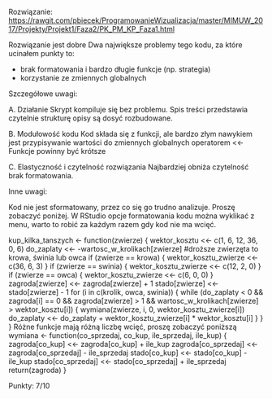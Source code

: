 Rozwiązanie:
https://rawgit.com/pbiecek/ProgramowanieWizualizacja/master/MIMUW_2017/Projekty/Projekt1/Faza2/PK_PM_KP_Faza1.html

Rozwiązanie jest dobre
Dwa największe problemy tego kodu, za które ucinałem punkty to:
- brak formatowania i bardzo długie funkcje (np. strategia)
- korzystanie ze zmiennych globalnych

Szczegółowe uwagi:

A. Działanie
	Skrypt kompiluje się bez problemu.
	Spis treści przedstawia czytelnie strukturę
	opisy są dosyć rozbudowane.

B. Modułowość kodu
    Kod składa się z funkcji, 
    ale bardzo złym nawykiem jest przypisywanie wartości do zmiennych globalnych operatorem <<- 
    Funkcje powinny być krótsze

C. Elastyczność i czytelność rozwiązania
	Najbardziej obniża czytelność brak formatowania.


Inne uwagi:

Kod nie jest sformatowany, przez co się go trudno analizuje.
Proszę zobaczyć poniżej.
W RStudio opcje formatowania kodu można wyklikać z menu, warto to robić za każdym razem gdy kod nie ma wcięć.

kup_kilka_tanszych  <- function(zwierze) {
  wektor_kosztu <<- c(1, 6, 12, 36, 0, 6)
  do_zaplaty <<- -wartosc_w_krolikach[zwierze]
  #droższe zwierzęta to krowa, świnia lub owca
  if (zwierze == krowa) {
  wektor_kosztu_zwierze <<- c(36, 6, 3)
  }
  if (zwierze == swinia) {
  wektor_kosztu_zwierze <<- c(12, 2, 0)
  }
  if (zwierze == owca) {
  wektor_kosztu_zwierze <<- c(6, 0, 0)
  }
  zagroda[zwierze] <<- zagroda[zwierze] + 1
  stado[zwierze] <<- stado[zwierze] - 1
  for (i in c(krolik, owca, swinia)) {
  while (do_zaplaty < 0 && zagroda[i] == 0 && zagroda[zwierze] > 1 && wartosc_w_krolikach[zwierze] > wektor_kosztu[i]) {
  wymiana(zwierze, i, 0, wektor_kosztu_zwierze[i])
  do_zaplaty <<- do_zaplaty + wektor_kosztu_zwierze[i] * wektor_kosztu[i]
  }
  }
  }
Różne funkcje mają różną liczbę wcięć, proszę zobaczyć poniższą
wymiana <- function(co_sprzedaj,
                    co_kup,
                    ile_sprzedaj,
                    ile_kup) {
                    zagroda[co_kup] <<- zagroda[co_kup] + ile_kup
                    zagroda[co_sprzedaj] <<- zagroda[co_sprzedaj] - ile_sprzedaj
                    stado[co_kup] <<- stado[co_kup] - ile_kup
                    stado[co_sprzedaj] <<- stado[co_sprzedaj] + ile_sprzedaj
                    return(zagroda)
                    }


Punkty:
7/10

